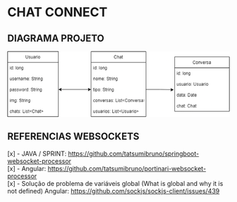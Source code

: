 # CHAT CONNECT

## DIAGRAMA PROJETO
![alt text](https://github.com/Clamant96/chat-connect/blob/main/src/main/resources/Untitled%20Diagram.drawio.png?raw=true)

## REFERENCIAS WEBSOCKETS
[x] - JAVA / SPRINT: https://github.com/tatsumibruno/springboot-websocket-processor <br/>
[x] - Angular: https://github.com/tatsumibruno/portinari-websocket-processor <br/>
[x] - Solução de problema de variáveis global (What is global and why it is not defined) Angular: https://github.com/sockjs/sockjs-client/issues/439